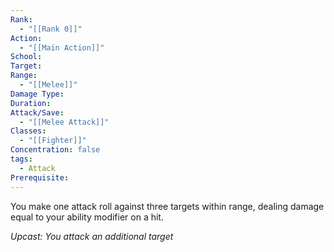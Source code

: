 ```yaml
---
Rank:
  - "[[Rank 0]]"
Action:
  - "[[Main Action]]"
School: 
Target: 
Range:
  - "[[Melee]]"
Damage Type: 
Duration: 
Attack/Save:
  - "[[Melee Attack]]"
Classes:
  - "[[Fighter]]"
Concentration: false
tags:
  - Attack
Prerequisite:
---
```

You make one attack roll against three targets within range, dealing damage equal to your ability modifier on a hit.

*Upcast: You attack an additional target*